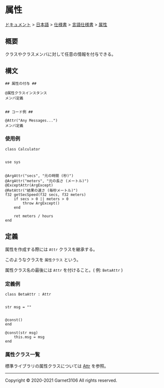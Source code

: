 # 属性

[ドキュメント](../../../../index.md) > [日本語](../../../index.md) > [仕様書](../../index.md) > [言語仕様書](../index.md) > [属性](./index.md)

## 概要

クラスやクラスメンバに対して任意の情報を付与できる。

## 構文

```
## 属性の付与 ##

@属性クラスインスタンス
メンバ定義


## コード例 ##

@Attr("Any Messages...")
メンバ定義
```

### 使用例

```
class Calculator


use sys


@ArgAttr("secs", "元の時間 (秒)")
@ArgAttr("meters", "元の長さ (メートル)")
@ExceptAttr(ArgExcept)
@RetAttr("結果の速さ (毎秒メートル)")
f32 getSecSpeed(f32 secs, f32 meters)
    if secs > 0 || meters > 0
        throw ArgExcept()
    end

    ret meters / hours
end
```
## 定義

属性を作成する際には `Attr` クラスを継承する。

このようなクラスを `属性クラス` という。

属性クラス名の最後には `Attr` を付けること。( 例: `BetaAttr` )

### 定義例

```
class BetaAttr : Attr


str msg = ""


@const()
end

@const(str msg)
    this.msg = msg
end
```

### 属性クラス一覧

標準ライブラリの属性クラスについては [Attr]() を参照。

---

Copyright © 2020-2021 Garnet3106 All rights reserved.
